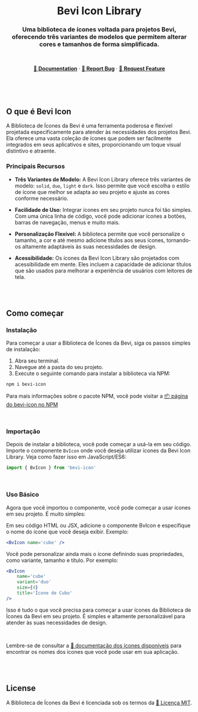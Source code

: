 <div align="center">

# Bevi Icon Library

### Uma biblioteca de ícones voltada para projetos Bevi, oferecendo três variantes de modelos que permitem alterar cores e tamanhos de forma simplificada.

<br />

<a href="https://github.com/BeviProjects/bevi-icon/issues">📖
<b>Documentation</b></a> ·
<a href="https://github.com/BeviProjects/bevi-icon/issues">🐞
<b>Report Bug</b></a> ·
<a href="https://github.com/BeviProjects/bevi-icon/issues">🚀
<b>Request Feature</b></a>

</div>

<br />
<br />
<br />

## O que é Bevi Icon

A Biblioteca de Ícones da Bevi é uma ferramenta poderosa e
flexível projetada especificamente para atender às
necessidades dos projetos Bevi. Ela oferece uma vasta
coleção de ícones que podem ser facilmente integrados em
seus aplicativos e sites, proporcionando um toque visual
distintivo e atraente.

### Principais Recursos

- **Três Variantes de Modelo:** A Bevi Icon Library oferece
  três variantes de modelo: `solid`, `duo`, `light` e
  `dark`. Isso permite que você escolha o estilo de ícone
  que melhor se adapta ao seu projeto e ajuste as cores
  conforme necessário.

- **Facilidade de Uso:** Integrar ícones em seu projeto
  nunca foi tão simples. Com uma única linha de código, você
  pode adicionar ícones a botões, barras de navegação, menus
  e muito mais.

- **Personalização Flexível:** A biblioteca permite que você
  personalize o tamanho, a cor e até mesmo adicione títulos
  aos seus ícones, tornando-os altamente adaptáveis às suas
  necessidades de design.

- **Acessibilidade:** Os ícones da Bevi Icon Library são
  projetados com acessibilidade em mente. Eles incluem a
  capacidade de adicionar títulos que são usados para
  melhorar a experiência de usuários com leitores de tela.

<br />
<br />

## Como começar

### Instalação

Para começar a usar a Biblioteca de Ícones da Bevi, siga os
passos simples de instalação:

1. Abra seu terminal.
2. Navegue até a pasta do seu projeto.
3. Execute o seguinte comando para instalar a biblioteca via
   NPM:

```bash
npm i bevi-icon
```

Para mais informações sobre o pacote NPM, você pode visitar
a
[📦 página do bevi-icon no NPM](https://www.npmjs.com/package/bevi-icon)

<br />

### Importação

Depois de instalar a biblioteca, você pode começar a usá-la
em seu código. Importe o componente `BvIcon` onde você
deseja utilizar ícones da Bevi Icon Library. Veja como fazer
isso em JavaScript/ES6:

```jsx
import { BvIcon } from 'bevi-icon'
```

<br />

### Uso Básico

Agora que você importou o componente, você pode começar a
usar ícones em seu projeto. É muito simples:

Em seu código HTML ou JSX, adicione o componente BvIcon e
especifique o nome do ícone que você deseja exibir. Exemplo:

```jsx
<BvIcon name='cube' />
```

Você pode personalizar ainda mais o ícone definindo suas
propriedades, como variante, tamanho e título. Por exemplo:

```jsx
<BvIcon
	name='cube'
	variant='duo'
	size={4}
	title='Ícone de Cubo'
/>
```

Isso é tudo o que você precisa para começar a usar ícones da
Biblioteca de Ícones da Bevi em seu projeto. É simples e
altamente personalizável para atender às suas necessidades
de design.

<br />

Lembre-se de consultar a
[📖 documentação dos ícones disponíveis](https://github.com/BeviProjects/bevi-icon/wiki)
para encontrar os nomes dos ícones que você pode usar em sua
aplicação.

<br />
<br />

## License

A Biblioteca de Ícones da Bevi é licenciada sob os termos da
[📜 Licença MIT](https://github.com/BeviProjects/bevi-icon/blob/main/LICENSE).

<br/>
<br/>
<br/>
